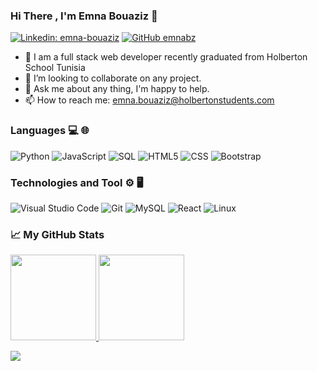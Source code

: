 ### Hi There , I'm Emna Bouaziz  👋

[![Linkedin: emna-bouaziz](https://img.shields.io/badge/-Emna-blue?style=flat-square&logo=Linkedin&logoColor=white&link=https://www.linkedin.com/in/emna-bouaziz-4634771b7/)](https://www.linkedin.com/in/emna-bouaziz-4634771b7/)
[![GitHub emnabz](https://img.shields.io/github/followers/Theemiss?label=follow&style=social)](https://github.com/emnabz)

- 🔭 I am a full stack web developer recently graduated from Holberton School Tunisia
- 👯 I’m looking to collaborate on any project.
- 💬 Ask me about any thing, I'm happy to help.
- 📫 How to reach me: <emna.bouaziz@holbertonstudents.com>

### Languages 💻 🌐
![Python](https://img.shields.io/badge/-Python-000?&logo=python)
![JavaScript](https://img.shields.io/badge/-JavaScript-000?&logo=JavaScrip)
![SQL](https://img.shields.io/badge/-SQL-000?&logo=MySQL&logoColor=4479A1)
![HTML5](https://img.shields.io/badge/-HTML5-333333?style=flat&logo=HTML5) 
![CSS](https://img.shields.io/badge/-CSS-333333?style=flat&logo=CSS3)
![Bootstrap](https://img.shields.io/badge/-Bootstrap-333333?style=flat&logo=bootstrap)

### Technologies and Tool ⚙️ 🖥
![Visual Studio Code](https://img.shields.io/badge/-Visual%20Studio%20Code-333333?style=flat&logo=visual-studio-code&logoColor=007ACC)
![Git](https://img.shields.io/badge/-Git-333333?style=flat&logo=git)
![MySQL](https://img.shields.io/badge/-MySQL-333333?style=flat&logo=mysql)
![React](https://img.shields.io/badge/-React-000?&logo=React)
![Linux](https://img.shields.io/badge/-Linux-000?&logo=Linux&logoColor=FCC624)

### 📈 My GitHub Stats

<a href="https://github.com/emnabz"> <img height="137px" src="https://github-readme-stats.vercel.app/api?username=emnabz&theme=bear&show_icons=true&count_private=true" /> <!-- wi*quL3fcV --> <img height="137px" src="https://github-readme-stats.vercel.app/api/top-langs/?username=emnabz&layout=compact" /></a>

![](https://komarev.com/ghpvc/?username=emnabz)
